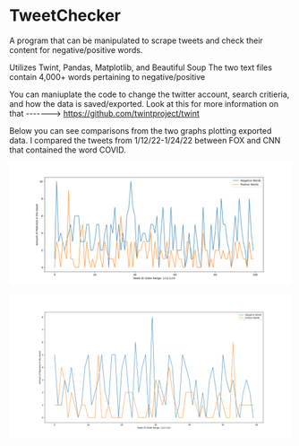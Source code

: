 # TweetChecker
A program that can be manipulated to scrape tweets and check their content for negative/positive words.


Utilizes Twint, Pandas, Matplotlib, and Beautiful Soup
The two text files contain 4,000+ words pertaining to negative/positive

You can maniuplate the code to change the twitter account, search critieria, and how the data is saved/exported.
Look at this for more information on that -------> https://github.com/twintproject/twint


Below you can see comparisons from the two graphs plotting exported data.
I compared the tweets from 1/12/22-1/24/22 between FOX and CNN that contained the word COVID.

![alt text](https://github.com/jroth49/TweetChecker/blob/main/CNN_NegVsPos.png?raw=true)

![alt text](https://github.com/jroth49/TweetChecker/blob/main/FoxNews_graph.png?raw=true)
